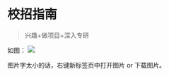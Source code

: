 # 校招指南

> 兴趣+做项目+深入专研


如图：
![](http://7xkpdt.com1.z0.glb.clouddn.com/8e2f32cd17bb73bffd4ad74c6bb69398.png)

图片字太小的话，右键新标签页中打开图片 or 下载图片。
